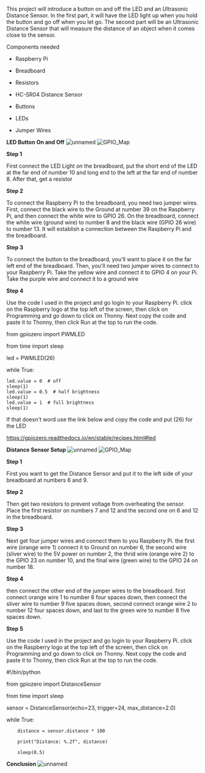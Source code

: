 This project will introduce a button on and off the LED and an Ultrasonic Distance Sensor. In the first part, it will have the LED light up when you hold the button and go off when you let go. The second part will be an Ultrasonic Distance Sensor that will measure the distance of an object when it comes close to the sensor.


Components needed

- Raspberry Pi

- Breadboard

- Resistors

- HC-SR04 Distance Sensor

- Buttons

- LEDs

- Jumper Wires



**LED Button On and Off**
![unnamed](https://github.com/SolidKnight2004/Final-Project-/assets/153010427/a247bf55-8ed2-4029-b7c8-ef18dd865a0a)
![GPIO_Map](https://github.com/SolidKnight2004/Final-Project-/assets/153010427/88dd979f-f3cc-42bc-99a6-367c858c43c2)





**Step 1**

First connect the LED Light on the breadboard, put the short end of the LED at the far end of number 10 and long end to the left at the far end of number 8. After that, get a resistor 


**Step 2**

To connect the Raspberry Pi to the breadboard, you need two jumper wires. First, connect the black wire to the Ground at number 39 on the Raspberry Pi, and then connect the white wire to GPIO 26. On the breadboard, connect the white wire (ground wire) to number 8 and the black wire (GPIO 26 wire) to number 13. It will establish a connection between the Raspberry Pi and the breadboard.




**Step 3**

To connect the button to the breadboard, you'll want to place it on the far left end of the breadboard. Then, you'll need two jumper wires to connect to your Raspberry Pi. Take the yellow wire and connect it to GPIO 4 on your Pi. Take the purple wire and connect it to a ground wire


**Step 4**

Use the code I used in the project and go login to your Raspberry Pi. click on the Raspberry logo at the top left of the screen, then click on Programming and go down to click on Thonny. Next copy the code and paste it to Thonny, then click Run at the top to run the code.


from gpiozero import PWMLED

from time import sleep

led = PWMLED(26)

while True:

    led.value = 0  # off
    sleep(1)
    led.value = 0.5  # half brightness
    sleep(1)
    led.value = 1  # full brightness
    sleep(1)

If that doesn't word use the link below and copy the code and put (26) for the LED

https://gpiozero.readthedocs.io/en/stable/recipes.html#led

**Distance Sensor Setup**
![unnamed](https://github.com/SolidKnight2004/Final-Project-/assets/153010427/df7df290-ff78-4814-b88c-014afc98e51f)
![GPIO_Map](https://github.com/SolidKnight2004/Final-Project-/assets/153010427/f8123c2f-6de0-44c6-8bbe-fc7768eae595)


**Step 1**

First you want to get the Distance Sensor and put it to the left side of your breadboard at numbers 6 and 9.

**Step 2**

Then get two resistors to prevent voltage from overheating the sensor. Place the first resistor on numbers 7 and 12 and the second one on 6 and 12 in the breadboard.

**Step 3**

Next get four jumper wires and connect them to you Raspberry Pi. the first wire (orange wire 1) connect it to Ground on number 6, the second wire (sliver wire) to the 5V power on number 2, the thrid wire (orange wire 2) to the GPIO 23 on number 10, and the final wire (green wire) to the GPIO 24 on number 18. 

**Step 4**

then connect the other end of the jumper wires to the breadboard. first connect orange wire 1 to number 6 four spaces down, then connect the sliver wire to number 9 five spaces down, second connect orange wire 2 to number 12 four spaces down, and last to the green wire to number 8 five spaces down.

**Step 5**

Use the code I used in the project and go login to your Raspberry Pi. click on the Raspberry logo at the top left of the screen, then click on Programming and go down to click on Thonny. Next copy the code and paste it to Thonny, then click Run at the top to run the code.


#!/bin/python

from gpiozero import DistanceSensor

from time import sleep

sensor = DistanceSensor(echo=23, trigger=24, max_distance=2.0)

while True:
        
       
        distance = sensor.distance * 100
       
        print("Distance: %.2f", distance)
        
        sleep(0.5)


**Conclusion**
![unnamed](https://github.com/SolidKnight2004/Final-Project-/assets/153010427/1b1eced8-ee49-4acb-ad5f-6c96c3b88ad2)

